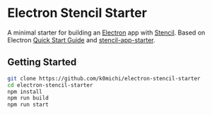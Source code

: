 # Electron Stencil Starter

A minimal starter for building an [Electron](https://www.electronjs.org/) app with [Stencil](https://stenciljs.com/).
Based on Electron [Quick Start Guide](https://www.electronjs.org/docs/latest/tutorial/quick-start) and [stencil-app-starter](https://github.com/ionic-team/stencil-app-starter).

## Getting Started

```bash
git clone https://github.com/k0michi/electron-stencil-starter
cd electron-stencil-starter
npm install
npm run build
npm run start
```